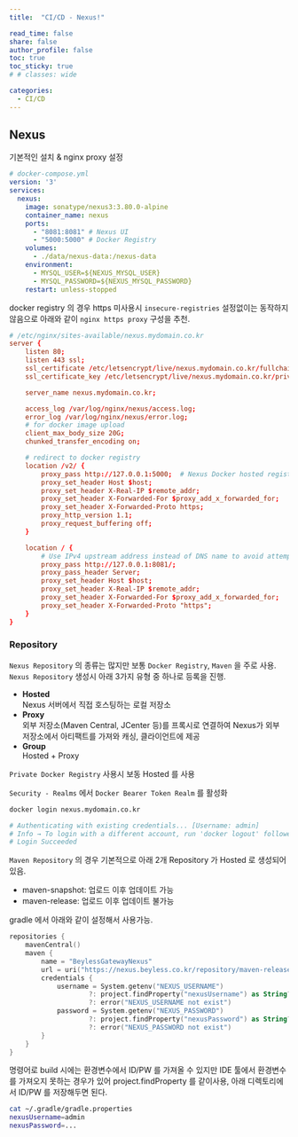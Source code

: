 ```yaml
---
title:  "CI/CD - Nexus!"

read_time: false
share: false
author_profile: false
toc: true
toc_sticky: true
# # classes: wide

categories:
  - CI/CD
---
```


## Nexus

기본적인 설치 & nginx proxy 설정

```yml
# docker-compose.yml
version: '3'
services:
  nexus:
    image: sonatype/nexus3:3.80.0-alpine
    container_name: nexus
    ports:
      - "8081:8081" # Nexus UI
      - "5000:5000" # Docker Registry
    volumes:
      - ./data/nexus-data:/nexus-data
    environment:
      - MYSQL_USER=${NEXUS_MYSQL_USER}
      - MYSQL_PASSWORD=${NEXUS_MYSQL_PASSWORD}
    restart: unless-stopped
```

docker registry 의 경우 https 미사용시 `insecure-registries` 설정없이는 동작하지 않음으로 아래와 같이 `nginx https proxy` 구성을 추천.  

```conf
# /etc/nginx/sites-available/nexus.mydomain.co.kr
server {
    listen 80;
    listen 443 ssl;
    ssl_certificate /etc/letsencrypt/live/nexus.mydomain.co.kr/fullchain.pem;
    ssl_certificate_key /etc/letsencrypt/live/nexus.mydomain.co.kr/privkey.pem;

    server_name nexus.mydomain.co.kr;

    access_log /var/log/nginx/nexus/access.log;
    error_log /var/log/nginx/nexus/error.log;
    # for docker image upload
    client_max_body_size 20G;
    chunked_transfer_encoding on;

    # redirect to docker registry
    location /v2/ {
        proxy_pass http://127.0.0.1:5000;  # Nexus Docker hosted registry 포트
        proxy_set_header Host $host;
        proxy_set_header X-Real-IP $remote_addr;
        proxy_set_header X-Forwarded-For $proxy_add_x_forwarded_for;
        proxy_set_header X-Forwarded-Proto https;
        proxy_http_version 1.1;
        proxy_request_buffering off;
    }

    location / {
        # Use IPv4 upstream address instead of DNS name to avoid attempts by nginx to use IPv6 DNS lookup
        proxy_pass http://127.0.0.1:8081/;
        proxy_pass_header Server;
        proxy_set_header Host $host;
        proxy_set_header X-Real-IP $remote_addr;
        proxy_set_header X-Forwarded-For $proxy_add_x_forwarded_for;
        proxy_set_header X-Forwarded-Proto "https";
    }
}
```

### Repository

`Nexus Repository` 의 종류는 많지만 보통 `Docker Registry`, `Maven` 을 주로 사용.  
`Nexus Repository` 생성시 아래 3가지 유형 중 하나로 등록을 진행.  

- **Hosted**  
  Nexus 서버에서 직접 호스팅하는 로컬 저장소  
- **Proxy**  
  외부 저장소(Maven Central, JCenter 등)를 프록시로 연결하여 Nexus가 외부 저장소에서 아티팩트를 가져와 캐싱, 클라이언트에 제공  
- **Group**  
  Hosted + Proxy  

`Private Docker Registry` 사용시 보동 Hosted 를 사용  

`Security - Realms` 에서 `Docker Bearer Token Realm` 를 활성화

```sh
docker login nexus.mydomain.co.kr

# Authenticating with existing credentials... [Username: admin]
# Info → To login with a different account, run 'docker logout' followed by 'docker login'
# Login Succeeded
```

`Maven Repository` 의 경우 기본적으로 아래 2개 Repository 가 Hosted 로 생성되어있음.  

- maven-snapshot: 업로드 이후 업데이트 가능  
- maven-release: 업로드 이후 업데이트 불가능  

gradle 에서 아래와 같이 설정해서 사용가능.  

```kotlin
repositories {
    mavenCentral()
    maven {
        name = "BeylessGatewayNexus"
        url = uri("https://nexus.beyless.co.kr/repository/maven-releases/")
        credentials {
            username = System.getenv("NEXUS_USERNAME") 
                    ?: project.findProperty("nexusUsername") as String?
                    ?: error("NEXUS_USERNAME not exist")
            password = System.getenv("NEXUS_PASSWORD") 
                    ?: project.findProperty("nexusPassword") as String?
                    ?: error("NEXUS_PASSWORD not exist")
        }
    }
}
```

명령어로 build 시에는 환경변수에서 ID/PW 를 가져올 수 있지만 IDE 툴에서 환경변수를 가져오지 못하는 경우가 있어 project.findProperty 를 같이사용, 아래 디렉토리에서 ID/PW 를 저장해두면 된다.  

```sh
cat ~/.gradle/gradle.properties
nexusUsername=admin
nexusPassword=...
```